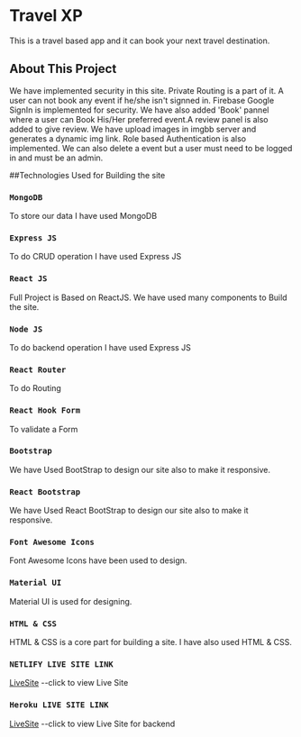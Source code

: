 # Travel XP 
This is a travel based app and it can book your next travel destination.

<!-- This project was bootstrapped with [Create React App](https://github.com/facebook/create-react-app). -->

## About This Project

We have implemented security in this site. Private Routing is a part of it. A user can not book any event if he/she isn't signned in. Firebase  Google SignIn  is implemented for security. We have also added 'Book'  pannel where a user can Book His/Her preferred event.A review panel is also added to give review. We have upload images in imgbb server and generates a dynamic img link.
Role based Authentication is also implemented.  We can also delete a event but a user must need to be logged in and must be an admin.

##Technologies Used for Building the site


### `MongoDB`

To store our data I have used MongoDB


### `Express JS`

To do CRUD operation I have used Express JS 

### `React JS`

Full Project is Based on ReactJS. We have used many components to Build the site.


### `Node JS`

To do backend operation I have used Express JS 


### `React Router`

To do Routing

### `React Hook Form`

To validate a Form


### `Bootstrap`

We have Used BootStrap to design our site also to make it responsive.

### `React Bootstrap`

We have Used React BootStrap to design our site also to make it responsive.

### `Font Awesome Icons`

Font Awesome Icons have been used to design.

### `Material UI`

Material UI is used for designing.

### `HTML & CSS`

HTML & CSS is a core part for building a site. I have also used HTML & CSS.


### `NETLIFY LIVE SITE LINK`
[LiveSite](https://travelxp.netlify.app/) --click to view Live Site



### `Heroku LIVE SITE LINK`
[LiveSite](https://secure-sea-65701.herokuapp.com/) --click to view Live Site for backend

